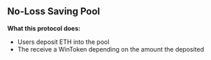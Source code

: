 ## No-Loss Saving Pool

**What this protocol does:**
- Users deposit ETH into the pool
- The receive a WinToken depending on the amount the deposited 